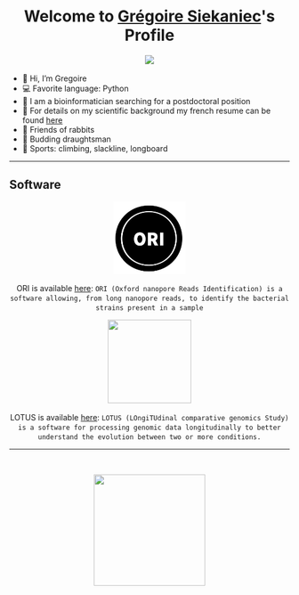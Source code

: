 <p align="center">
  <h1 align="center">Welcome to <a href="https://github.com/gsiekaniec">Grégoire Siekaniec</a>'s Profile</h1>
</p>

<p align="center">
  <a align="center" href="https://github.com/DenverCoder1/readme-typing-svg"><img src="https://readme-typing-svg.herokuapp.com?&duration=6500&color=6C291B&size=15&width=900&height=60&vCenter=true&multiline=true&lines=..." /></a>
</p>

<ul>
  <li>👋 Hi, I’m Gregoire</li>
  <li>💻 Favorite language: Python</li>
  <li>💼 I am a bioinformatician searching for a postdoctoral position</li>
  <li>📄 For details on my scientific background my french resume can be found <a href="https://gsiekaniec.github.io/resume/resume.pdf">here</a></li>
  <li>🐇 Friends of rabbits</li>
  <li>🎨 Budding draughtsman</li>
  <li>🧗 Sports: climbing, slackline, longboard</li>
</ul>

---

<h2>Software</h2>

<p align="center"><a href="https://github.com/gsiekaniec/ORI"><img width=130 height=130 src="https://github.com/gsiekaniec/ORI/blob/dev/img/Logo.png"/></a></p> 
<p align="center">ORI is available <a href="https://github.com/gsiekaniec/ORI">here</a>: <code>ORI (Oxford nanopore Reads Identification) is a software allowing, from long nanopore reads, to identify the bacterial strains present in a sample</code></p>
<p align="center"><a href="https://github.com/gsiekaniec/LOTUS"><img width=150 height=150 src="https://github.com/gsiekaniec/g-LOTUS/blob/main/img/LOTUS.gif"/></a></p>
<p align="center">LOTUS is available <a href="https://github.com/gsiekaniec/LOTUS">here</a>: <code>LOTUS (LOngiTUdinal comparative genomics Study) is a software for processing genomic data longitudinally to better understand the evolution between two or more conditions.</code></p>

---

</br>
<p align="center">
  <img width=200 height=200 src="https://c.tenor.com/OoQlWsxH2SEAAAAC/hi-anime-hello.gif"/>
</p>

